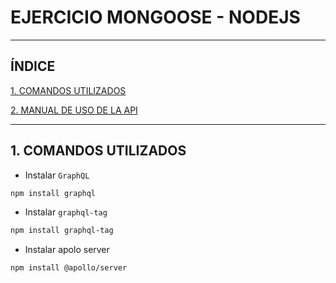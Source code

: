 # EJERCICIO MONGOOSE - NODEJS
---

## ÍNDICE
[1. COMANDOS UTILIZADOS](#1-comandos-utilizados)

[2. MANUAL DE USO DE LA API](#2-manual-de-uso-de-la-api)

---
## 1. COMANDOS UTILIZADOS

-  Instalar ``GraphQL``
``` bash
npm install graphql
```
- Instalar ``graphql-tag``
``` bash
npm install graphql-tag
```
- Instalar apolo server
``` bash
npm install @apollo/server
```